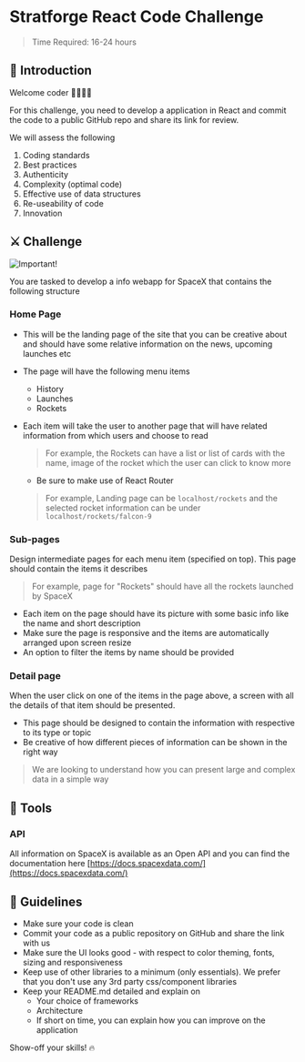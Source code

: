 # Stratforge React Code Challenge

>Time Required: 16-24 hours

## 👋 Introduction 

Welcome coder 👩‍💻👨‍💻

For this challenge, you need to develop a application in React and commit the code to a public GitHub repo and share its link for review.

We will assess the following
1. Coding standards
2. Best practices
3. Authenticity
4. Complexity (optimal code)
4. Effective use of data structures
5. Re-useability of code
6. Innovation
## ⚔️ Challenge 

![Important!](https://img.shields.io/badge/Important-Read%20the%20challenge%20thoroughly%20before%20proceeding-red?style=for-the-badge&logo=react&link=# "Important")

You are tasked to develop a info webapp for SpaceX that contains the following structure

### Home Page
- This will be the landing page of the site that you can be creative about and should have some relative information on the news, upcoming launches etc
- The page will have the following menu items
    - History
    - Launches
    - Rockets
- Each item will take the user to another page that will have related information from which users and choose to read

    > For example, the Rockets can have a list or list of cards with the name, image of the rocket which the user can click to know more
    - Be sure to make use of React Router
    > For example, 
    >Landing page can be `localhost/rockets`
    >and the selected rocket information can be under `localhost/rockets/falcon-9`

### Sub-pages

Design intermediate pages for each menu item (specified on top). This page should contain the items it describes
>For example, page for "Rockets" should have all the rockets launched by SpaceX 

- Each item on the page should have its picture with some basic info like the name and short description
- Make sure the page is responsive and the items are automatically arranged upon screen resize
- An option to filter the items by name should be provided

### Detail page
When the user click on one of the items in the page above, a screen with all the details of that item should be presented.

- This page should be designed to contain the information with respective to its type or topic 
- Be creative of how different pieces of information can be shown in the right way
> We are looking to understand how you can present large and complex data in a simple way 

## 🧰 Tools 

### API
All information on SpaceX is available as an Open API and you can find the documentation here [https://docs.spacexdata.com/](https://docs.spacexdata.com/)

## 📜 Guidelines 

- Make sure your code is clean
- Commit your code as a public repository on GitHub and share the link with us
- Make sure the UI looks good - with respect to color theming, fonts, sizing and responsiveness
- Keep use of other libraries to a minimum (only essentials). We prefer that you don't use any 3rd party css/component libraries
- Keep your README.md detailed and explain on 
    - Your choice of frameworks
    - Architecture
    - If short on time, you can explain how you can improve on the application


Show-off your skills! 🔥

    
